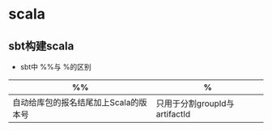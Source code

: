 # scala


## sbt构建scala


- sbt中 %%与 %的区别

|%%|%|
|---|---|
|自动给库包的报名结尾加上Scala的版本号|只用于分割groupId与artifactId|





